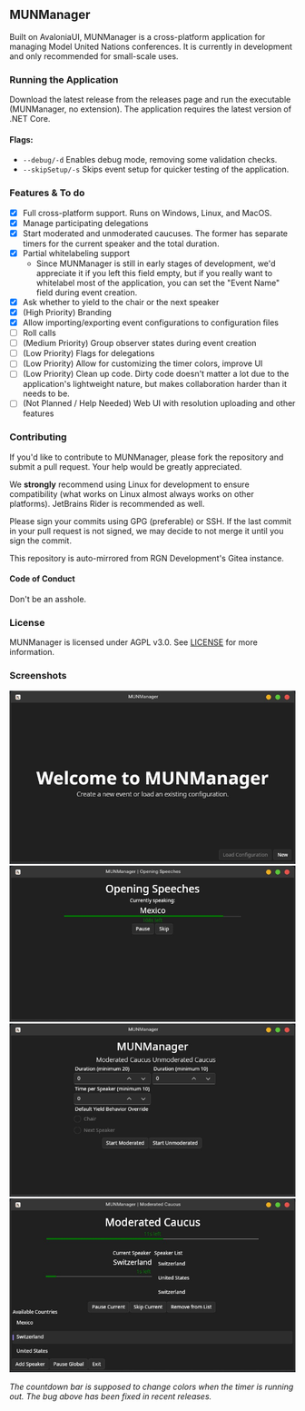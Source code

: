 ## MUNManager
Built on AvaloniaUI, MUNManager is a cross-platform application for managing Model United Nations conferences. It is currently in development and only recommended for small-scale uses.

### Running the Application
Download the latest release from the releases page and run the executable (MUNManager, no extension).
The application requires the latest version of .NET Core.

#### Flags:
- `--debug/-d` Enables debug mode, removing some validation checks.
- `--skipSetup/-s` Skips event setup for quicker testing of the application.

### Features & To do
- [x] Full cross-platform support. Runs on Windows, Linux, and MacOS.
- [x] Manage participating delegations
- [x] Start moderated and unmoderated caucuses. The former has separate timers for the current speaker and the total duration.
- [x] Partial whitelabeling support
    - Since MUNManager is still in early stages of development, we'd appreciate it if you left this field empty, but if you really want to whitelabel most of the application, you can set the "Event Name" field during event creation.
- [x] Ask whether to yield to the chair or the next speaker
- [x] (High Priority) Branding
- [x] Allow importing/exporting event configurations to configuration files
- [ ] Roll calls
- [ ] (Medium Priority) Group observer states during event creation
- [ ] (Low Priority) Flags for delegations
- [ ] (Low Priority) Allow for customizing the timer colors, improve UI
- [ ] (Low Priority) Clean up code. Dirty code doesn't matter a lot due to the application's lightweight nature, but makes collaboration harder than it needs to be.
- [ ] (Not Planned / Help Needed) Web UI with resolution uploading and other features

### Contributing
If you'd like to contribute to MUNManager, please fork the repository and submit a pull request. Your help would be greatly appreciated.

We **strongly** recommend using Linux for development to ensure compatibility (what works on Linux almost always works on other platforms). JetBrains Rider is recommended as well.

Please sign your commits using GPG (preferable) or SSH. If the last commit in your pull request is not signed, we may decide to not merge it until you sign the commit.

This repository is auto-mirrored from RGN Development's Gitea instance.

#### Code of Conduct
Don't be an asshole.

### License
MUNManager is licensed under AGPL v3.0. See [LICENSE](LICENSE) for more information.

### Screenshots
<img src="Assets/README/Screenshots/Welcome.jpg">
<img src="Assets/README/Screenshots/OpeningSpeeches.jpg">
<img src="Assets/README/Screenshots/Home.jpg">
<img src="Assets/README/Screenshots/ModeratedCaucus.jpg">

*The countdown bar is supposed to change colors when the timer is running out. The bug above has been fixed in recent releases.*